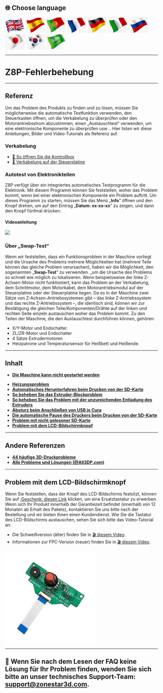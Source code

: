 ## <a id="choose-language">:globe_with_meridians: Choose language </a>
[![](./lanpic/EN.png)](https://github.com/ZONESTAR3D/Z8P/blob/main/Z8P_FAQ/readme.md)
[![](./lanpic/ES.png)](https://github.com/ZONESTAR3D/Z8P/blob/main/Z8P_FAQ/readme-es.md)
[![](./lanpic/PT.png)](https://github.com/ZONESTAR3D/Z8P/blob/main/Z8P_FAQ/readme-pt.md)
[![](./lanpic/FR.png)](https://github.com/ZONESTAR3D/Z8P/blob/main/Z8P_FAQ/readme-fr.md)
[![](./lanpic/DE.png)](https://github.com/ZONESTAR3D/Z8P/blob/main/Z8P_FAQ/readme-de.md)
[![](./lanpic/IT.png)](https://github.com/ZONESTAR3D/Z8P/blob/main/Z8P_FAQ/readme-it.md)
[![](./lanpic/RU.png)](https://github.com/ZONESTAR3D/Z8P/blob/main/Z8P_FAQ/readme-ru.md)
[![](./lanpic/JP.png)](https://github.com/ZONESTAR3D/Z8P/blob/main/Z8P_FAQ/readme-jp.md)
[![](./lanpic/KR.png)](https://github.com/ZONESTAR3D/Z8P/blob/main/Z8P_FAQ/readme-kr.md)
[![](./lanpic/SA.png)](https://github.com/ZONESTAR3D/Z8P/blob/main/Z8P_FAQ/readme-ar.md)

----
# Z8P-Fehlerbehebung

-----
## Referenz
Um das Problem des Produkts zu finden und zu lösen, müssen Sie möglicherweise die automatische Testfunktion verwenden, den Steuerkasten öffnen, um die Verkabelung zu überprüfen oder den Motorantriebsstrom abzustimmen, einen „Austauschtest“ verwenden, um eine elektronische Komponente zu überprüfen usw .. Hier listen wir diese Anleitungen, Bilder und Video-Tutorials als Referenz auf.
### Verkabelung
- [:art: So öffnen Sie die Kontrollbox](./pic/OpenControlBox.png)
- [:art: Verkabelung auf der Steuerplatine](./pic/Z8P_wiring.png)

### Autotest von Elektronikteilen
Z8P verfügt über ein integriertes automatisches Testprogramm für die Elektronik. Mit diesem Programm können Sie feststellen, woher das Problem kommt, wenn bei einer elektronischen Komponente ein Problem auftritt. Um dieses Programm zu starten, müssen Sie das Menü „**Info**“ öffnen und den Knopf drehen, um auf den Eintrag „**Datum: xx-xx-xx**“ zu zeigen, und dann den Knopf fünfmal drücken.
#### Videoanleitung
[![](https://img.youtube.com/vi/iSsuy2ePWw8/0.jpg)](https://www.youtube.com/watch?v=iSsuy2ePWw8)

### Über „Swap-Test“
Wenn wir feststellen, dass ein Funktionsproblem in der Maschine vorliegt und die Ursache des Problems mehrere Möglichkeiten hat (mehrere Teile können das gleiche Problem verursachen), haben wir die Möglichkeit, den sogenannten „**Swap-Test**“ zu verwenden. „um die Ursache des Problems so schnell wie möglich zu lokalisieren.
Wenn beispielsweise der linke Z-Achsen-Motor nicht funktioniert, kann das Problem an der Verkabelung, dem Schrittmotor, dem Motorkabel, dem Motorantriebsmodul auf der Steuerplatine oder der Steuerplatine liegen. Da es in der Maschine zwei Sätze von Z-Achsen-Antriebssystemen gibt – das linke Z-Antriebssystem und das rechte Z-Antriebssystem –, die identisch sind, können wir zur Bestätigung die gleichen Teile/Komponenten/Drähte auf der linken und rechten Seite einzeln austauschen woher das Problem kommt.
Zu den Teilen der Maschine, die den Austauschtest durchführen können, gehören:
- X/Y-Motor und Endschalter.
- ZL/ZR-Motor und Endschalter
- 4 Sätze Extrudermotoren
- Heizpatrone und Temperatursensor für Heißbett und Heißende.

-----
## Inhalt
- **[Die Maschine kann nicht gestartet werden](./Issue_of_startup/readme.md)**
<!-- - **[Heißes Ende ist blockiert/verstopft](./Issue_mix_color_hotend_clogged/readme.md)** -->
- **[Heizungsproblem](./Issue_heating/readme.md)**
- **[Automatisches Herunterfahren beim Drucken von der SD-Karte](./Issue_auto_shut_down/readme.md)**
- **[So beheben Sie das Extruder-Blockproblem](./Issue_extruder_blocked/readme.md)**
- **[So beheben Sie das Problem mit der unzureichenden Entladung des Extruders](./Issue_of_Extruder_insufficient_discharge/readme.md)**
- **[Absturz beim Anschließen von USB in Cura](./issue_of_connect_USB_in_Cura/readme.md)**
- **[Die automatische Pause des Druckers beim Drucken von der SD-Karte](./Issue_auto_pause/readme.md)**
- **[Problem mit nicht gelesener SD-Karte](./Issue_not_read_sdcard/readme.md)**
- **[Problem mit dem LCD-Bildschirmknopf](#dwinscreen)**

----
## Andere Referenzen
- **[44 häufige 3D-Druckprobleme](https://github.com/ZONESTAR3D/Document-and-User-Guide/tree/master/FAQ)**
- **[Alle Probleme und Lösungen (@All3DP.com)](https://all3dp.com/1/common-3d-printing-problems-troubleshooting-3d-printer-issues/)**

-----
## <a id="dwinscreen">Problem mit dem LCD-Bildschirmknopf</a>
Wenn Sie feststellen, dass der Knopf des LCD-Bildschirms festsitzt, können Sie auf [:Geschenk: diesen Link](https://www.aliexpress.com/item/3256805596235491.html) klicken, um eine Ersatztastatur zu erwerben. Wenn sich Ihr Produkt innerhalb der Garantiezeit befindet (innerhalb von 12 Monaten ab Erhalt des Pakets), kontaktieren Sie uns bitte nach der Bestellung und wir bieten Ihnen einen Kundendienst.
Wie Sie die Tastatur des LCD-Bildschirms austauschen, sehen Sie sich bitte das Video-Tutorial an:
- Die Schweißversion (älter) finden Sie in [:clapper: diesem Video](https://youtu.be/Xwfczp3nLOY).
- Informationen zur FPC-Version (neuer) finden Sie in [:clapper: diesem Video](https://youtu.be/z9E6glRZRIQ).
####
![](./pic/keypad.jpg)

-----
## :email: Wenn Sie nach dem Lesen der FAQ keine Lösung für Ihr Problem finden, wenden Sie sich bitte an unser technisches Support-Team: support@zonestar3d.com.